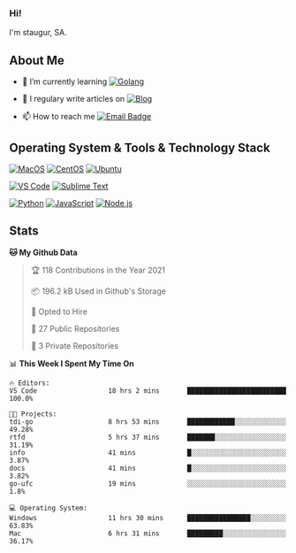 ### Hi!

I'm staugur, SA.

## About Me

- 🌱 I’m currently learning [![Golang](https://img.shields.io/badge/-Go-7fd5ea?logo=go)](https:/golang.org/)

- 📝 I regulary write articles on [![Blog](https://img.shields.io/badge/-Blog-629ccd?style=for-the-badge&logo=python&logoColor=ffffff)](https://blog.saintic.com)

- 📫 How to reach me [![Email Badge](https://img.shields.io/badge/-email-c14438?style=for-the-badge&logo=Gmail&logoColor=ffffff)](mailto:me@tcw.im)

## Operating System & Tools & Technology Stack

[![MacOS](https://img.shields.io/badge/macOS-Catalina-292e33?style=flat-square&logo=apple&logoColor=ffffff)](https://www.apple.com/macos/catalina/)
[![CentOS](https://img.shields.io/badge/CentOS-7.0-292e33?style=flat-square&logo=CentOS&logoColor=)](https://www.centos.org/)
[![Ubuntu](https://img.shields.io/badge/Ubuntu-18-292e33?style=flat-square&logo=Ubuntu&logoColor=e95420)](https://www.ubuntu.com/)

[![VS Code](https://img.shields.io/badge/IDE-VSCode-292e33?style=flat-square&logo=Visual-studio-code)](https://code.visualstudio.com/)
[![Sublime Text](https://img.shields.io/badge/IDE-SublimeText-black?style=flat-square&logo=Sublime+Text)](https://www.sublimetext.com/)


[![Python](https://img.shields.io/badge/-Python-3776AB?style=flat-square&logo=python&logoColor=ffffff)](https://www.python.org/)
[![JavaScript](https://img.shields.io/badge/-JavaScript-%23F7DF1C?style=flat-square&logo=javascript&logoColor=000000&labelColor=%23F7DF1C&color=%23FFCE5A)](https://www.javascript.com/)
[![Node.js](https://img.shields.io/badge/-Node.js-00ADD8?style=flat-square&logo=node.js&logoColor=ffffff)](https://nodejs.org/)

## Stats

<!--START_SECTION:waka-->
**🐱 My Github Data** 

> 🏆 118 Contributions in the Year 2021
 > 
> 📦 196.2 kB Used in Github's Storage 
 > 
> 💼 Opted to Hire
 > 
> 📜 27 Public Repositories 
 > 
> 🔑 3 Private Repositories  
 > 
📊 **This Week I Spent My Time On** 

```text
🔥 Editors: 
VS Code                  18 hrs 2 mins       █████████████████████████   100.0%

🐱‍💻 Projects: 
tdi-go                   8 hrs 53 mins       ████████████░░░░░░░░░░░░░   49.28% 
rtfd                     5 hrs 37 mins       ███████░░░░░░░░░░░░░░░░░░   31.19% 
info                     41 mins             █░░░░░░░░░░░░░░░░░░░░░░░░   3.87% 
docs                     41 mins             █░░░░░░░░░░░░░░░░░░░░░░░░   3.82% 
go-ufc                   19 mins             ░░░░░░░░░░░░░░░░░░░░░░░░░   1.8%

💻 Operating System: 
Windows                  11 hrs 30 mins      ████████████████░░░░░░░░░   63.83% 
Mac                      6 hrs 31 mins       █████████░░░░░░░░░░░░░░░░   36.17%

```


<!--END_SECTION:waka-->
